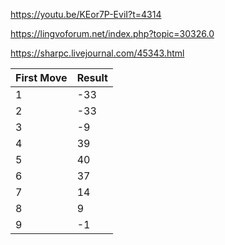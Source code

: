 https://youtu.be/KEor7P-EviI?t=4314

https://lingvoforum.net/index.php?topic=30326.0

https://sharpc.livejournal.com/45343.html


|First Move |   Result
| ---       | ---
|1|    -33
|2 | -33
|3 | -9
|4 | 39
|5 | 40
|6 | 37
|7 | 14
|8 | 9
|9 | -1
